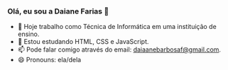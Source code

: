 ### Olá, eu sou a Daiane Farias 👋

- 🔭 Hoje trabalho como Técnica de Informática em uma instituição de ensino.
- 🌱 Estou estudando HTML, CSS e JavaScript.
- 📫 Pode falar comigo através do email: daiaanebarbosaf@gmail.com.
- 😄 Pronouns: ela/dela

